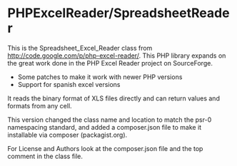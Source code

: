 PHPExcelReader/SpreadsheetReader
================================

This is the Spreadsheet_Excel_Reader class from http://code.google.com/p/php-excel-reader/.
This PHP library expands on the great work done in the PHP Excel Reader project on SourceForge.
+ Some patches to make it work with newer PHP versions
+ Support for spanish excel versions

It reads the binary format of XLS files directly and can return values and formats from any cell.

This version changed the class name and location to match the psr-0 namespacing standard,
and added a composer.json file to make it installable via composer (packagist.org).

For License and Authors look at the composer.json file and the top comment in the class file.
